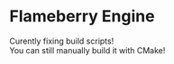 # Flameberry Engine

Curently fixing build scripts!
<br>
You can still manually build it with CMake!

